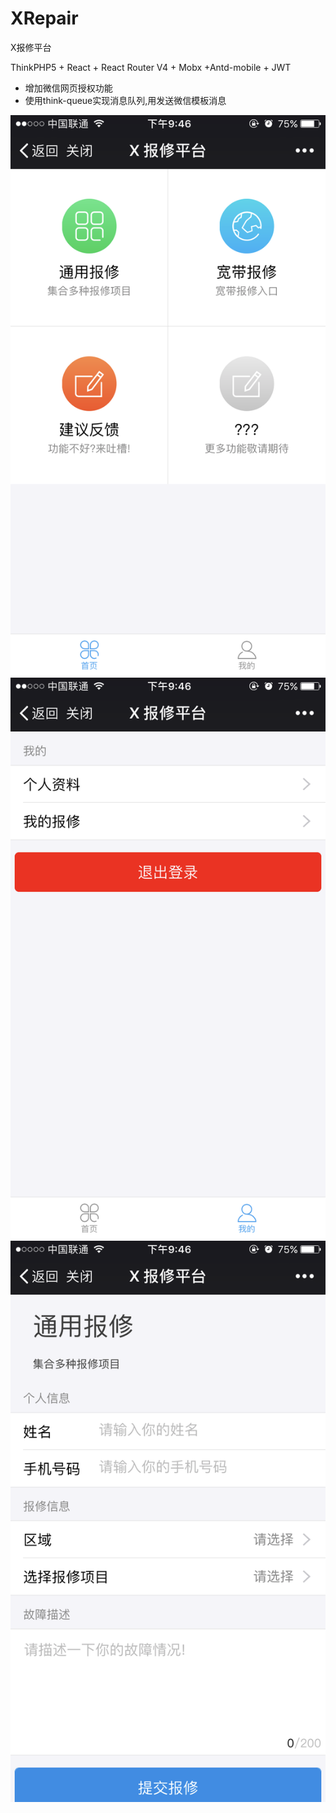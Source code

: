 # XRepair
X报修平台

ThinkPHP5 + React + React Router V4 + Mobx +Antd-mobile + JWT

* 增加微信网页授权功能
* 使用think-queue实现消息队列,用发送微信模板消息

![home](Preview/home.png)
![me](Preview/me.png)
![general-index](Preview/general-index.png)